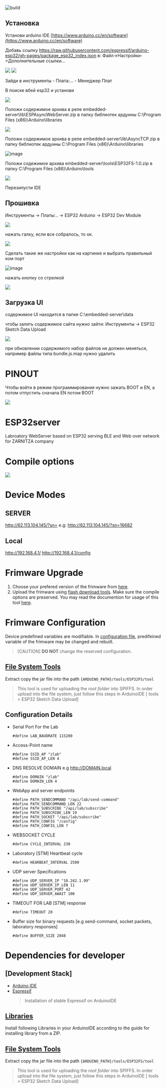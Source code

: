 ![build](https://github.com/ehsan2754/embedded-server/actions/workflows/build.yml/badge.svg)
## Установка

Установи arduino IDE [https://www.arduino.cc/en/software](https://www.arduino.cc/en/software)



Добавь ссылку https://raw.githubusercontent.com/espressif/arduino-esp32/gh-pages/package_esp32_index.json в: Файл->Настройки->Дополнительные ссылки...

![](img/settings_choose.png)
![](img/settings.png)

Зайди в инструменты - Плата:... - Менеджер Плат

В поиске вбей esp32 и установи

![](img/esp32_board_install.png)

Положи содержимое архива в репе embedded-server\lib\ESPAsyncWebServer.zip в папку библиотек ардуины C:\Program Files (x86)\Arduino\libraries 

![](img/libraries_folder.jpg)

Положи содержимое архива в репе embedded-server\lib\AsyncTCP.zip в папку библиотек ардуины C:\Program Files (x86)\Arduino\libraries 

![image](https://user-images.githubusercontent.com/38163258/195976800-7143b370-46ef-4a3b-b2d7-31e296e1cf78.png)

Положи содежимое архива embedded-server\tools\ESP32FS-1.0.zip в папку C:\Program Files (x86)\Arduino\tools

![](img/tools_folder.jpg)

Перезипусти IDE

## Прошивка

Инструменты -> Платы:.. -> ESP32 Arduino -> ESP32 Dev Module

![](img/data_upload.png)

<!-- ![](img/board_choose.jpg) -->
нажать галку, если все собралось, то ок.

![](img/check.png)

Сделать такие же настройки как на картинке и выбрать правильный ком порт

![image](https://user-images.githubusercontent.com/38163258/195976688-39731db0-3850-45ef-91b1-b9d9ee0130c5.png)

нажать кнопку со стрелкой

![](img/download.png)

## Загрузка UI

содержимое UI находится в папке C:\embedded-server\data

чтобы залить содержимое сайта нужно зайти: Инструменты -> ESP32 Sketch Data Upload

![](img/data_upload.png)

при обновлении содержимого набор файлов не должен меняться, например файлы типа bundle.js.map нужно удалить
# PINOUT

Чтобы войти в режим программирования нужно зажать BOOT и EN, а потом отпустить сначала EN потом BOOT

![](img/esp32.jpg)






# ESP32server
Labroatory WebServer based on ESP32 serving BLE and Web over network for ZARNITZA company
# Compile options
![](docs\compileparameters.png)
# Device Modes
## SERVER 
http://62.113.104.145/?sn=<SERIALNUMBER>
e.g: 
http://62.113.104.145/?sn=16682

## Local
http://192.168.4.1/
http://192.168.4.1/config

# Frimware Upgrade
1.  Choose your prefered version of the frimware from [here](./release).
2.  Upload the frimware using [flash download tools](./flash_download_tool_3.9.2). Make sure the compile options are preserved. You may read the documention for usage of this tool [here](./flash_download_tool_3.9.2/doc).


# Frimware Configuration
Device predefined variables are modifiable.
In [configuration file](./config.hpp), predifeined variable of the frimware may be  changed and rebuilt.
> [CAUTION] **DO NOT** change the reserved configuration.
## [File System Tools ](./lib/ESP32FS-1.0.zip) 
Extract copy the jar file into the path ```{ARDUINO_PATH}/tools/ESP32FS/tool```
> This tool is used for uploading the *root folder* into SPIFFS. In order upload into the file system, just follow this steps in ArduinoIDE [ tools > ESP32 Sketch Data Upload] 
## Configuration Details
* Serial Port For the Lab
  ```#define LAB_SERIAL Serial1
  #define LAB_BAUDRATE 115200
  ```
* Access-Point name
  ```
  #define SSID_AP "zlab" 
  #define SSID_AP_LEN 4 
  ```
* DNS RESOLVE DOMAIN e.g http://DOMAIN.local
  ```
  #define DOMAIN "zlab"
  #define DOMAIN_LEN 4
  ```
* WebApp and server endpoints
  ```
  #define PATH_SENDCOMMAND "/api/lab/send-command"
  #define PATH_SENDCOMMAND_LEN 22
  #define PATH_SUBSCRIBE "/api/lab/subscribe"
  #define PATH_SUBSCRIBE_LEN 19
  #define PATH_SOCKET "/api/lab/subscribe"
  #define PATH_CONFIG "/config"
  #define PATH_CONFIG_LEN 7
  ```
* WEBSOCKET CYCLE

  ```
  #define CYCLE_INTERVAL 230
  ```
* Laboratory [STM] Heartbeat cycle
  ```
  #define HEARBEAT_INTERVAL 2500
  ```
* UDP server Specifications
  ```
  #define UDP_SERVER_IP "10.242.1.99"
  #define UDP_SERVER_IP_LEN 11
  #define UDP_SERVER_PORT 42
  #define UDP_SERVER_AWAIT 100
  ```
* TIMEOUT FOR LAB [STM] response
  ```
  #define TIMEOUT 20
  ```
* Buffer size for binary requests [e.g send-command, socket packets, laboratory responses]
  ```
  #define BUFFER_SIZE 2048
  ```

# Dependencies for developer
## [Development Stack]
  * [Arduino IDE](https://www.arduino.cc/en/software)
  * [Espressif](https://docs.espressif.com/projects/arduino-esp32/en/latest/installing.html)
    >Installation of stable Espressif on ArduinoIDE
## [Libraries](./lib) 
Install following Libraries in your ArduinoIDE according to the guide for installing library from a ZIP.
## [File System Tools](./lib/ESP32FS-1.0.zip) 
Extract copy the jar file into the path ```{ARDUINO_PATH}/tools/ESP32FS/tool```
> This tool is used for uploading the *root folder* into SPIFFS. In order upload into the file system, just follow this steps in ArduinoIDE [ tools > ESP32 Sketch Data Upload] 

